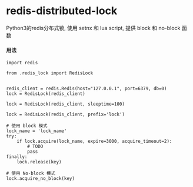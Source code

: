 # redis-distributed-lock

Python3的redis分布式锁, 使用 setnx 和 lua script, 提供 block 和 no-block 函数

#### 用法

```
import redis

from .redis_lock import RedisLock


redis_client = redis.Redis(host="127.0.0.1", port=6379, db=0)
lock = RedisLock(redis_client)

lock = RedisLock(redis_client, sleeptime=100)

lock = RedisLock(redis_client, prefix='lock')

# 使用 block 模式
lock_name = 'lock_name'
try:
    if lock.acquire(lock_name, expire=3000, acquire_timeout=2):
        # TODO
        pass
finally:
    lock.release(key)

# 使用 No-block 模式
lock.acquire_no_block(key)
```
